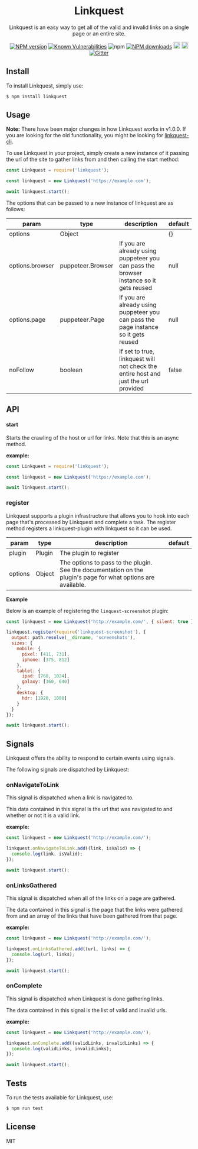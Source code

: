 <div align="center">

# Linkquest

Linkquest is an easy way to get all of the valid and invalid links on a single page or an entire site.

</div>

<div align="center">

  [![NPM version](https://img.shields.io/npm/v/linkquest.svg?style=flat)](https://www.npmjs.com/package/linkquest)
  [![Known Vulnerabilities](https://snyk.io/test/github/robertcorponoi/linkquest/badge.svg)](https://snyk.io/test/github/robertcorponoi/linkquest)
  ![npm](https://img.shields.io/npm/dt/linkquest)
  [![NPM downloads](https://img.shields.io/npm/dm/linkquest.svg?style=flat)](https://www.npmjs.com/package/linkquest)
  <a href="https://badge.fury.io/js/linkquest"><img src="https://img.shields.io/github/issues/robertcorponoi/linkquest.svg" alt="issues" height="18"></a>
  <a href="https://badge.fury.io/js/linkquest"><img src="https://img.shields.io/github/license/robertcorponoi/linkquest.svg" alt="license" height="18"></a>
  [![Gitter](https://badges.gitter.im/gitterHQ/gitter.svg)](https://gitter.im/robertcorponoi)

</div>

## **Install**

To install Linkquest, simply use:

```bash
$ npm install linkquest
```

## Usage

**Note:** There have been major changes in how Linkquest works in v1.0.0. If you are looking for the old functionality, you might be looking for [linkquest-cli](https://github.com/robertcorponoi/linkquest-cli).

To use Linkquest in your project, simply create a new instance of it passing the url of the site to gather links from and then calling the start method:

```js
const Linkquest = require('linkquest');

const linkquest = new Linkquest('https://example.com');

await linkquest.start();
```

The options that can be passed to a new instance of linkquest are as follows:

| param           	| type              	| description                                                                            	| default       	|
|-----------------	|-------------------	|----------------------------------------------------------------------------------------	|---------------	|
| options         	| Object            	|                                                                                        	| {}            	|
| options.browser 	| puppeteer.Browser 	| If you are already using puppeteer you can pass the browser instance so it gets reused 	| null          	|
| options.page    	| puppeteer.Page    	| If you are already using puppeteer you can pass the page instance so it gets reused    	| null          	|
| noFollow        	| boolean           	| If set to true, linkquest will not check the entire host and just the url provided     	| false         	|

## **API**

#### **start**

Starts the crawling of the host or url for links. Note that this is an async method.

**example:**

```js
const Linkquest = require('linkquest');

const linkquest = new Linkquest('https://example.com');

await linkquest.start();
```

### **register**

Linkquest supports a plugin infrastructure that allows you to hook into each page that's processed by Linkquest and complete a task. The register method registers a linkquest-plugin with linkquest so it can be used.

| param   	| type   	| description                                                                                                   	| default 	|
|---------	|--------	|---------------------------------------------------------------------------------------------------------------	|---------	|
| plugin  	| Plugin 	| The plugin to register                                                                                        	|         	|
| options 	| Object 	| The options to pass to the plugin. See the documentation on the plugin's page for what options are available. 	|         	|

**Example**

Below is an example of registering the `linquest-screenshot` plugin:

```js
const linkquest = new Linkquest('http://example.com/', { silent: true });

linkquest.register(require('linkquest-screenshot'), {
  output: path.resolve(__dirname, 'screenshots'),
  sizes: {
    mobile: {
      pixel: [411, 731],
      iphone: [375, 812]
    },
    tablet: {
      ipad: [768, 1024],
      galaxy: [360, 640]
    },
    desktop: {
      hdr: [1920, 1080]
    }
  }
});

await linkquest.start();
```

## **Signals**

Linkquest offers the ability to respond to certain events using signals.

The following signals are dispatched by Linkquest:

### **onNavigateToLink**

This signal is dispatched when a link is navigated to.

This data contained in this signal is the url that was navigated to and whether or not it is a valid link.

**example:**

```js
const linkquest = new Linkquest('http://example.com/');

linkquest.onNavigateToLink.add((link, isValid) => {
  console.log(link, isValid);
});

await linkquest.start();
```

### **onLinksGathered**

This signal is dispatched when all of the links on a page are gathered.

The data contained in this signal is the page that the links were gathered from and an array of the links that have been gathered from that page.

**example:**

```js
const linkquest = new Linkquest('http://example.com/');

linkquest.onLinksGathered.add((url, links) => {
  console.log(url, links);
});

await linkquest.start();
```

### **onComplete**

This signal is dispatched when Linkquest is done gathering links.

The data contained in this signal is the list of valid and invalid urls.

**example:**

```js
const linkquest = new Linkquest('http://example.com/');

linkquest.onComplete.add((validLinks, invalidLinks) => {
  console.log(validLinks, invalidLinks);
});

await linkquest.start();
```

## **Tests**

To run the tests available for Linkquest, use:

```bash
$ npm run test
```

## **License**

MIT